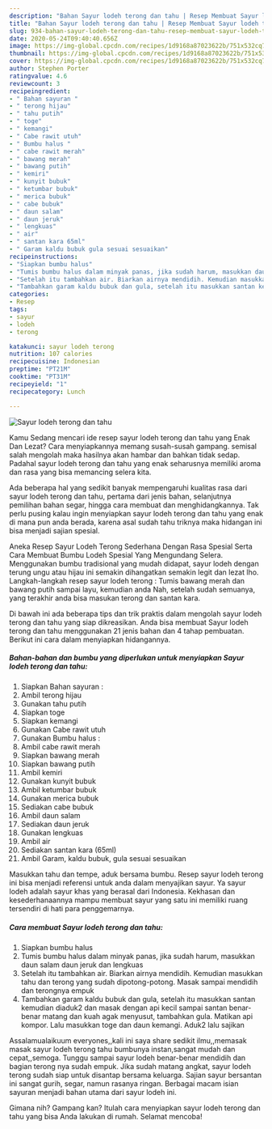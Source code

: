 ```yaml
---
description: "Bahan Sayur lodeh terong dan tahu | Resep Membuat Sayur lodeh terong dan tahu Yang Bikin Ngiler"
title: "Bahan Sayur lodeh terong dan tahu | Resep Membuat Sayur lodeh terong dan tahu Yang Bikin Ngiler"
slug: 934-bahan-sayur-lodeh-terong-dan-tahu-resep-membuat-sayur-lodeh-terong-dan-tahu-yang-bikin-ngiler
date: 2020-05-24T09:40:40.656Z
image: https://img-global.cpcdn.com/recipes/1d9168a87023622b/751x532cq70/sayur-lodeh-terong-dan-tahu-foto-resep-utama.jpg
thumbnail: https://img-global.cpcdn.com/recipes/1d9168a87023622b/751x532cq70/sayur-lodeh-terong-dan-tahu-foto-resep-utama.jpg
cover: https://img-global.cpcdn.com/recipes/1d9168a87023622b/751x532cq70/sayur-lodeh-terong-dan-tahu-foto-resep-utama.jpg
author: Stephen Porter
ratingvalue: 4.6
reviewcount: 3
recipeingredient:
- " Bahan sayuran "
- " terong hijau"
- " tahu putih"
- " toge"
- " kemangi"
- " Cabe rawit utuh"
- " Bumbu halus "
- " cabe rawit merah"
- " bawang merah"
- " bawang putih"
- " kemiri"
- " kunyit bubuk"
- " ketumbar bubuk"
- " merica bubuk"
- " cabe bubuk"
- " daun salam"
- " daun jeruk"
- " lengkuas"
- " air"
- " santan kara 65ml"
- " Garam kaldu bubuk gula sesuai sesuaikan"
recipeinstructions:
- "Siapkan bumbu halus"
- "Tumis bumbu halus dalam minyak panas, jika sudah harum, masukkan daun salam daun jeruk dan lengkuas"
- "Setelah itu tambahkan air. Biarkan airnya mendidih. Kemudian masukkan tahu dan terong yang sudah dipotong-potong. Masak sampai mendidih dan terongnya empuk"
- "Tambahkan garam kaldu bubuk dan gula, setelah itu masukkan santan kemudian diaduk2 dan masak dengan api kecil sampai santan benar-benar matang dan kuah agak menyusut, tambahkan gula. Matikan api kompor. Lalu masukkan toge dan daun kemangi. Aduk2 lalu sajikan"
categories:
- Resep
tags:
- sayur
- lodeh
- terong

katakunci: sayur lodeh terong 
nutrition: 107 calories
recipecuisine: Indonesian
preptime: "PT21M"
cooktime: "PT31M"
recipeyield: "1"
recipecategory: Lunch

---
```



![Sayur lodeh terong dan tahu](https://img-global.cpcdn.com/recipes/1d9168a87023622b/751x532cq70/sayur-lodeh-terong-dan-tahu-foto-resep-utama.jpg)

Kamu Sedang mencari ide resep sayur lodeh terong dan tahu yang Enak Dan Lezat? Cara menyiapkannya memang susah-susah gampang. semisal salah mengolah maka hasilnya akan hambar dan bahkan tidak sedap. Padahal sayur lodeh terong dan tahu yang enak seharusnya memiliki aroma dan rasa yang bisa memancing selera kita.

Ada beberapa hal yang sedikit banyak mempengaruhi kualitas rasa dari sayur lodeh terong dan tahu, pertama dari jenis bahan, selanjutnya pemilihan bahan segar, hingga cara membuat dan menghidangkannya. Tak perlu pusing kalau ingin menyiapkan sayur lodeh terong dan tahu yang enak di mana pun anda berada, karena asal sudah tahu triknya maka hidangan ini bisa menjadi sajian spesial.

Aneka Resep Sayur Lodeh Terong Sederhana Dengan Rasa Spesial Serta Cara Membuat Bumbu Lodeh Spesial Yang Mengundang Selera. Menggunakan bumbu tradisional yang mudah didapat, sayur lodeh dengan terung ungu atau hijau ini semakin dihangatkan semakin legit dan lezat lho. Langkah-langkah resep sayur lodeh terong : Tumis bawang merah dan bawang putih sampai layu, kemudian anda Nah, setelah sudah semuanya, yang terakhir anda bisa masukan terong dan santan kara.


Di bawah ini ada beberapa tips dan trik praktis dalam mengolah sayur lodeh terong dan tahu yang siap dikreasikan. Anda bisa membuat Sayur lodeh terong dan tahu menggunakan 21 jenis bahan dan 4 tahap pembuatan. Berikut ini cara dalam menyiapkan hidangannya.

<!--inarticleads1-->

##### Bahan-bahan dan bumbu yang diperlukan untuk menyiapkan Sayur lodeh terong dan tahu:

1. Siapkan  Bahan sayuran :
1. Ambil  terong hijau
1. Gunakan  tahu putih
1. Siapkan  toge
1. Siapkan  kemangi
1. Gunakan  Cabe rawit utuh
1. Gunakan  Bumbu halus :
1. Ambil  cabe rawit merah
1. Siapkan  bawang merah
1. Siapkan  bawang putih
1. Ambil  kemiri
1. Gunakan  kunyit bubuk
1. Ambil  ketumbar bubuk
1. Gunakan  merica bubuk
1. Sediakan  cabe bubuk
1. Ambil  daun salam
1. Sediakan  daun jeruk
1. Gunakan  lengkuas
1. Ambil  air
1. Sediakan  santan kara (65ml)
1. Ambil  Garam, kaldu bubuk, gula sesuai sesuaikan


Masukkan tahu dan tempe, aduk bersama bumbu. Resep sayur lodeh terong ini bisa menjadi referensi untuk anda dalam menyajikan sayur. Ya sayur lodeh adalah sayur khas yang berasal dari Indonesia. Kekhasan dan kesederhanaannya mampu membuat sayur yang satu ini memiliki ruang tersendiri di hati para penggemarnya. 

<!--inarticleads2-->

##### Cara membuat Sayur lodeh terong dan tahu:

1. Siapkan bumbu halus
1. Tumis bumbu halus dalam minyak panas, jika sudah harum, masukkan daun salam daun jeruk dan lengkuas
1. Setelah itu tambahkan air. Biarkan airnya mendidih. Kemudian masukkan tahu dan terong yang sudah dipotong-potong. Masak sampai mendidih dan terongnya empuk
1. Tambahkan garam kaldu bubuk dan gula, setelah itu masukkan santan kemudian diaduk2 dan masak dengan api kecil sampai santan benar-benar matang dan kuah agak menyusut, tambahkan gula. Matikan api kompor. Lalu masukkan toge dan daun kemangi. Aduk2 lalu sajikan


Assalamualaikuum everyones,,kali ini saya share sedikit ilmu,,memasak masak sayur lodeh terong tahu bumbunya instan,sangat mudah dan cepat,,semoga. Tunggu sampai sayur lodeh benar-benar mendidih dan bagian terong nya sudah empuk. Jika sudah matang angkat, sayur lodeh terong sudah siap untuk disantap bersama keluarga. Sajian sayur bersantan ini sangat gurih, segar, namun rasanya ringan. Berbagai macam isian sayuran menjadi bahan utama dari sayur lodeh ini. 

Gimana nih? Gampang kan? Itulah cara menyiapkan sayur lodeh terong dan tahu yang bisa Anda lakukan di rumah. Selamat mencoba!
